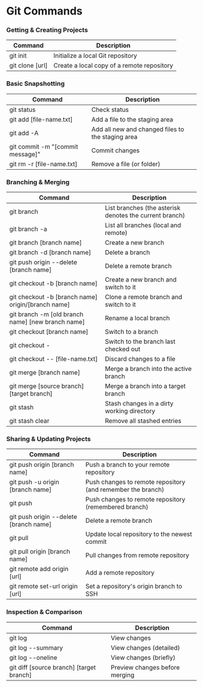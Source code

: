 Git Commands
============


### Getting & Creating Projects

| Command | Description |
| ------- | ----------- |
| git init | Initialize a local Git repository |
| git clone [url] | Create a local copy of a remote repository |

### Basic Snapshotting

| Command | Description |
| ------- | ----------- |
| git status | Check status |
| git add [file-name.txt] | Add a file to the staging area |
| git add -A | Add all new and changed files to the staging area |
| git commit -m "[commit message]" | Commit changes |
| git rm -r [file-name.txt] | Remove a file (or folder) |

### Branching & Merging

| Command | Description |
| ------- | ----------- |
| git branch | List branches (the asterisk denotes the current branch) |
| git branch -a | List all branches (local and remote) |
| git branch [branch name] | Create a new branch |
| git branch -d [branch name] | Delete a branch |
| git push origin --delete [branch name] | Delete a remote branch |
| git checkout -b [branch name] | Create a new branch and switch to it |
| git checkout -b [branch name] origin/[branch name] | Clone a remote branch and switch to it |
| git branch -m [old branch name] [new branch name] | Rename a local branch |
| git checkout [branch name] | Switch to a branch |
| git checkout - | Switch to the branch last checked out |
| git checkout -- [file-name.txt] | Discard changes to a file |
| git merge [branch name] | Merge a branch into the active branch |
| git merge [source branch] [target branch] | Merge a branch into a target branch |
| git stash | Stash changes in a dirty working directory |
| git stash clear | Remove all stashed entries |

### Sharing & Updating Projects

| Command | Description |
| ------- | ----------- |
| git push origin [branch name] | Push a branch to your remote repository |
| git push -u origin [branch name] | Push changes to remote repository (and remember the branch) |
| git push | Push changes to remote repository (remembered branch) |
| git push origin --delete [branch name] | Delete a remote branch |
| git pull | Update local repository to the newest commit |
| git pull origin [branch name] | Pull changes from remote repository |
| git remote add origin [url] | Add a remote repository |
| git remote set-url origin [url] | Set a repository's origin branch to SSH |

### Inspection & Comparison

| Command | Description |
| ------- | ----------- |
| git log | View changes |
| git log --summary | View changes (detailed) |
| git log --oneline | View changes (briefly) |
| git diff [source branch] [target branch] | Preview changes before merging |
